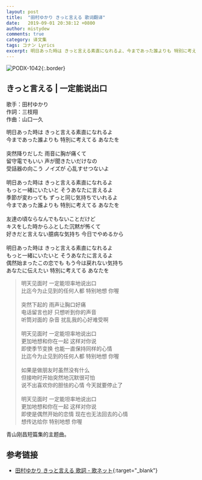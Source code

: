 ```yaml
---
layout: post
title:  "田村ゆかり きっと言える 歌词翻译"
date:   2019-09-01 20:38:12 +0800
author: mistydew
comments: true
category: 译文集
tags: コナン Lyrics
excerpt: 明日あった時は きっと言える素直になれるよ、今まであった誰よりも 特別に考えてる あなたを。
---
```

![PODX-1042](https://www.generasia.com/w/images/a/a8/Tamura_Yukari_-_Kitto_Ieru.jpg){:.border}

## きっと言える | 一定能说出口

歌手：田村ゆかり<br>
作詞：三枝翔<br>
作曲：山口一久

<div class="lyric-original">
<p>
明日あった時は きっと言える素直になれるよ<br>
今まであった誰よりも 特別に考えてる あなたを<br>
<br>
突然降りだした 雨音に胸が痛くて<br>
留守電でもいい 声が聞きたいだけなの<br>
受話器の向こう ノイズが 心乱すせつないよ<br>
<br>
明日あった時は きっと言える素直になれるよ<br>
もっと一緒にいたいと そうあなたに言えるよ<br>
季節が変わっても ずっと同じ気持ちでいれるよ<br>
今まであった誰よりも 特別に考えてる あなたを<br>
<br>
友達の頃ならなんでもないことだけど<br>
キスをした時からふとした沉黙が怖くて<br>
好きだと言えない臆病な気持ち 今日でやめるから<br>
<br>
明日あった時は きっと言える素直になれるよ<br>
もっと一緒にいたいと そうあなたに言えるよ<br>
偶然始まったこの恋でも もう今は戻れない気持ち<br>
あなたに伝えたい 特別に考えてる あなたを
</p>
</div>

<div class="lyric-translation">
<blockquote>
明天见面时 一定能坦率地说出口<br>
比迄今为止见到的任何人都 特别地想 你喔<br>
<br>
突然下起的 雨声让胸口好痛<br>
电话留言也好 只想听到你的声音<br>
听筒对面的 杂音 扰乱我的心好难受啊<br>
<br>
明天见面时 一定能坦率地说出口<br>
更加地想和你在一起 这样对你说<br>
即使季节变换 也能一直保持同样的心情<br>
比迄今为止见到的任何人都 特别地想 你喔<br>
<br>
如果是做朋友时虽然没有什么<br>
但接吻时开始突然地沉默很可怕<br>
说不出喜欢你的胆怯的心情 今天就要停止了<br>
<br>
明天见面时 一定能坦率地说出口<br>
更加地想和你在一起 这样对你说<br>
即使是偶然开始的恋情 现在也无法回去的心情<br>
想传达给你 特别地想 你喔
</blockquote>
</div>

青山刚昌短篇集的主题曲。

## 参考链接

* [田村ゆかり きっと言える 歌詞 - 歌ネット](https://www.uta-net.com/song/60563){:target="_blank"}
